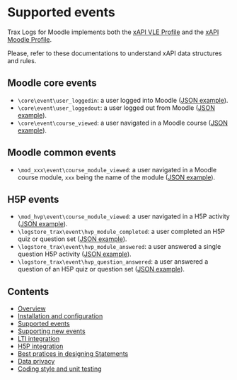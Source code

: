 # Supported events

Trax Logs for Moodle implements both the [xAPI VLE Profile](http://doc.xapi.fr/profiles/vle) and the [xAPI Moodle Profile](http://doc.xapi.fr/profiles/moodle). 

Please, refer to these documentations to understand xAPI data structures and rules.


## Moodle core events

- `\core\event\user_loggedin`: a user logged into Moodle ([JSON example](http://doc.xapi.fr/profiles/moodle/nav#logged-in)).
- `\core\event\user_loggedout`: a user logged out from Moodle ([JSON example](http://doc.xapi.fr/profiles/moodle/nav#logged-out)).
- `\core\event\course_viewed`: a user navigated in a Moodle course ([JSON example](http://doc.xapi.fr/profiles/moodle/nav#nav-in-course)).


## Moodle common events

- `\mod_xxx\event\course_module_viewed`: a user navigated in a Moodle course module, `xxx` being the name of the module ([JSON example](http://doc.xapi.fr/profiles/moodle/nav#nav-in-module)).


## H5P events

- `\mod_hvp\event\course_module_viewed`: a user navigated in a H5P activity ([JSON example](http://doc.xapi.fr/profiles/hvp#completed-quiz)).
- `\logstore_trax\event\hvp_module_completed`: a user completed an H5P quiz or question set ([JSON example](http://doc.xapi.fr/profiles/hvp#course-module-viewed)).
- `\logstore_trax\event\hvp_module_answered`: a user answered a single question H5P activity ([JSON example](http://doc.xapi.fr/profiles/hvp#answered-single-question)).
- `\logstore_trax\event\hvp_question_answered`: a user answered a question of an H5P quiz or question set ([JSON example](http://doc.xapi.fr/profiles/hvp#answered-quiz-question)).


## Contents

* [Overview](../README.md)
* [Installation and configuration](install.md)
* [Supported events](events.md)
* [Supporting new events](extend.md)
* [LTI integration](lti.md)
* [H5P integration](h5p.md)
* [Best pratices in designing Statements](best-practices.md)
* [Data privacy](privacy.md)
* [Coding style and unit testing](test.md)


